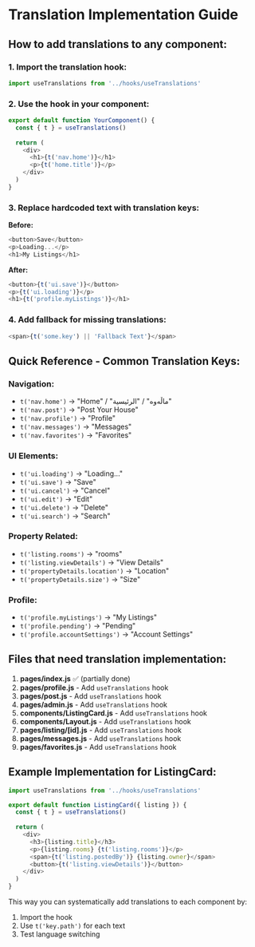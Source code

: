 # Translation Implementation Guide

## How to add translations to any component:

### 1. Import the translation hook:
```javascript
import useTranslations from '../hooks/useTranslations'
```

### 2. Use the hook in your component:
```javascript
export default function YourComponent() {
  const { t } = useTranslations()
  
  return (
    <div>
      <h1>{t('nav.home')}</h1>
      <p>{t('home.title')}</p>
    </div>
  )
}
```

### 3. Replace hardcoded text with translation keys:

**Before:**
```javascript
<button>Save</button>
<p>Loading...</p>
<h1>My Listings</h1>
```

**After:**
```javascript
<button>{t('ui.save')}</button>
<p>{t('ui.loading')}</p>
<h1>{t('profile.myListings')}</h1>
```

### 4. Add fallback for missing translations:
```javascript
<span>{t('some.key') || 'Fallback Text'}</span>
```

## Quick Reference - Common Translation Keys:

### Navigation:
- `t('nav.home')` → "Home" / "ماڵەوە" / "الرئيسية"
- `t('nav.post')` → "Post Your House"
- `t('nav.profile')` → "Profile"
- `t('nav.messages')` → "Messages"
- `t('nav.favorites')` → "Favorites"

### UI Elements:
- `t('ui.loading')` → "Loading..."
- `t('ui.save')` → "Save"
- `t('ui.cancel')` → "Cancel"
- `t('ui.edit')` → "Edit"
- `t('ui.delete')` → "Delete"
- `t('ui.search')` → "Search"

### Property Related:
- `t('listing.rooms')` → "rooms"
- `t('listing.viewDetails')` → "View Details"
- `t('propertyDetails.location')` → "Location"
- `t('propertyDetails.size')` → "Size"

### Profile:
- `t('profile.myListings')` → "My Listings"
- `t('profile.pending')` → "Pending"
- `t('profile.accountSettings')` → "Account Settings"

## Files that need translation implementation:

1. **pages/index.js** ✅ (partially done)
2. **pages/profile.js** - Add `useTranslations` hook
3. **pages/post.js** - Add `useTranslations` hook
4. **pages/admin.js** - Add `useTranslations` hook
5. **components/ListingCard.js** - Add `useTranslations` hook
6. **components/Layout.js** - Add `useTranslations` hook
7. **pages/listing/[id].js** - Add `useTranslations` hook
8. **pages/messages.js** - Add `useTranslations` hook
9. **pages/favorites.js** - Add `useTranslations` hook

## Example Implementation for ListingCard:

```javascript
import useTranslations from '../hooks/useTranslations'

export default function ListingCard({ listing }) {
  const { t } = useTranslations()
  
  return (
    <div>
      <h3>{listing.title}</h3>
      <p>{listing.rooms} {t('listing.rooms')}</p>
      <span>{t('listing.postedBy')} {listing.owner}</span>
      <button>{t('listing.viewDetails')}</button>
    </div>
  )
}
```

This way you can systematically add translations to each component by:
1. Import the hook
2. Use `t('key.path')` for each text
3. Test language switching